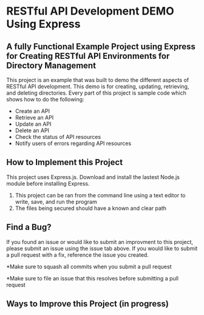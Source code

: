 # RESTful API Development DEMO Using Express

## A fully Functional Example Project using Express for Creating RESTful API Environments for Directory Management

This project is an example that was built to demo the different aspects of RESTful API development. This demo is for creating, updating, retrieving, and deleting directories. Every part of this project is sample code which shows how to do the following:

* Create an API
* Retrieve an API
* Update an API
* Delete an API
* Check the status of API resources
* Notify users of errors regarding API resources

## How to Implement this Project

This project uses Express.js. Download and install the lastest Node.js module before installing Express.  

1. This project can be ran from the command line using a text editor to write, save, and run the program
2. The files being secured should have a known and clear path

## Find a Bug?

If you found an issue or would like to submit an improvment to this project, please submit an issue using the issue tab above. If you would like to submit a pull request with a fix, reference the issue you created.

*Make sure to squash all commits when you submit a pull request

*Make sure to file an issue that this resolves before submitting a pull request

## Ways to Improve this Project (in progress)
